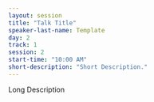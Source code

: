 ```yaml
---
layout: session
title: "Talk Title"
speaker-last-name: Template
day: 2
track: 1
session: 2
start-time: "10:00 AM"
short-description: "Short Description."
---
```


Long Description